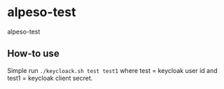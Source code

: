 # alpeso-test
alpeso-test

## How-to use

Simple run ```./keycloack.sh test test1``` where test = keycloak user id and test1 = keycloak client secret.
